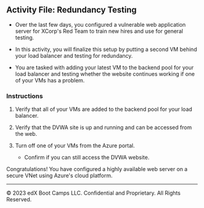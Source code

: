 ## Activity File: Redundancy Testing

- Over the last few days, you configured a vulnerable web application server for XCorp's Red Team to train new hires and use for general testing.

- In this activity, you will finalize this setup by putting a second VM behind your load balancer and testing for redundancy. 

- You are tasked with adding your latest VM to the backend pool for your load balancer and testing whether the website continues working if one of your VMs has a problem.

### Instructions

1. Verify that all of your VMs are added to the backend pool for your load balancer.

2. Verify that the DVWA site is up and running and can be accessed from the web.

3. Turn off one of your VMs from the Azure portal.

    - Confirm if you can still access the DVWA website.

Congratulations! You have configured a highly available web server on a secure VNet using Azure's cloud platform.

---

© 2023 edX Boot Camps LLC. Confidential and Proprietary. All Rights Reserved.
